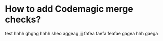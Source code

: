 # How to add Codemagic merge checks?
test
hhhh
ghghg
hhhh
sheo
aggeag
jjj
fafea
faefa
feafae
gagea
hhh
gaega
